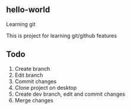 ## hello-world
Learning git

This is project for learning git/github features

## Todo

  1. Create branch
  2. Edit branch
  3. Commit changes
  4. Clone project on desktop
  5. Create dev branch, edit and commit changes
  6. Merge changes
  
